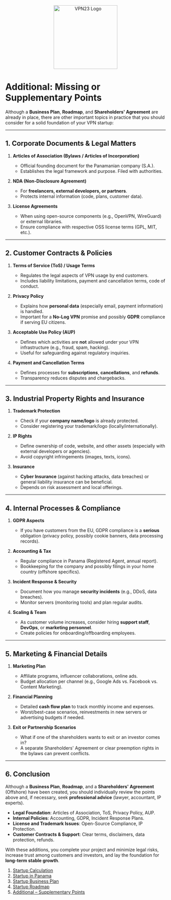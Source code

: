 <div align="center">
    <img src="https://x3.dynu.com/assets/logo-D3O0-4lF.png" alt="VPN23 Logo" width="200"/>
</div>

# Additional: Missing or Supplementary Points

Although a **Business Plan**, **Roadmap**, and **Shareholders' Agreement** are already in place, there are other important topics in practice that you should consider for a solid foundation of your VPN startup:

---

## 1. Corporate Documents & Legal Matters

1. **Articles of Association (Bylaws / Articles of Incorporation)**  
   - Official founding document for the Panamanian company (S.A.).  
   - Establishes the legal framework and purpose. Filed with authorities.

2. **NDA (Non-Disclosure Agreement)**  
   - For **freelancers, external developers, or partners**.  
   - Protects internal information (code, plans, customer data).

3. **License Agreements**  
   - When using open-source components (e.g., OpenVPN, WireGuard) or external libraries.  
   - Ensure compliance with respective OSS license terms (GPL, MIT, etc.).

---

## 2. Customer Contracts & Policies

1. **Terms of Service (ToS) / Usage Terms**  
   - Regulates the legal aspects of VPN usage by end customers.  
   - Includes liability limitations, payment and cancellation terms, code of conduct.

2. **Privacy Policy**  
   - Explains how **personal data** (especially email, payment information) is handled.  
   - Important for a **No-Log VPN** promise and possibly **GDPR** compliance if serving EU citizens.

3. **Acceptable Use Policy (AUP)**  
   - Defines which activities are **not** allowed under your VPN infrastructure (e.g., fraud, spam, hacking).  
   - Useful for safeguarding against regulatory inquiries.

4. **Payment and Cancellation Terms**  
   - Defines processes for **subscriptions**, **cancellations**, and **refunds**.  
   - Transparency reduces disputes and chargebacks.

---

## 3. Industrial Property Rights and Insurance

1. **Trademark Protection**  
   - Check if your **company name/logo** is already protected.  
   - Consider registering your trademark/logo (locally/internationally).

2. **IP Rights**  
   - Define ownership of code, website, and other assets (especially with external developers or agencies).  
   - Avoid copyright infringements (images, texts, icons).

3. **Insurance**  
   - **Cyber Insurance** (against hacking attacks, data breaches) or general liability insurance can be beneficial.  
   - Depends on risk assessment and local offerings.

---

## 4. Internal Processes & Compliance

1. **GDPR Aspects**  
   - If you have customers from the EU, GDPR compliance is a **serious** obligation (privacy policy, possibly cookie banners, data processing records).

2. **Accounting & Tax**  
   - Regular compliance in Panama (Registered Agent, annual report).  
   - Bookkeeping for the company and possibly filings in your home country (offshore specifics).

3. **Incident Response & Security**  
   - Document how you manage **security incidents** (e.g., DDoS, data breaches).  
   - Monitor servers (monitoring tools) and plan regular audits.

4. **Scaling & Team**  
   - As customer volume increases, consider hiring **support staff**, **DevOps**, or **marketing personnel**.  
   - Create policies for onboarding/offboarding employees.

---

## 5. Marketing & Financial Details

1. **Marketing Plan**  
   - Affiliate programs, influencer collaborations, online ads.  
   - Budget allocation per channel (e.g., Google Ads vs. Facebook vs. Content Marketing).

2. **Financial Planning**  
   - Detailed **cash flow plan** to track monthly income and expenses.  
   - Worst/best-case scenarios, reinvestments in new servers or advertising budgets if needed.

3. **Exit or Partnership Scenarios**  
   - What if one of the shareholders wants to exit or an investor comes in?  
   - A separate Shareholders' Agreement or clear preemption rights in the bylaws can prevent conflicts.

---

## 6. Conclusion

Although a **Business Plan**, **Roadmap**, and a **Shareholders' Agreement** (Offshore) have been created, you should individually review the points above and, if necessary, seek **professional advice** (lawyer, accountant, IP experts).

- **Legal Foundation**: Articles of Association, ToS, Privacy Policy, AUP.  
- **Internal Policies**: Accounting, GDPR, Incident Response Plans.  
- **License and Trademark Issues**: Open-Source Compliance, IP Protection.  
- **Customer Contracts & Support**: Clear terms, disclaimers, data protection, refunds.

With these additions, you complete your project and minimize legal risks, increase trust among customers and investors, and lay the foundation for **long-term stable growth**.

1. [Startup Calculation](https://github.com/xheen908/VPN23_PR_enEN/blob/main/startup_kalkulation.md)  
2. [Startup in Panama](https://github.com/xheen908/VPN23_PR_enEN/blob/main/startup_panama.md)  
3. [Startup Business Plan](https://github.com/xheen908/VPN23_PR_enEN/blob/main/startup_buisnessplan.md)  
4. [Startup Roadmap](https://github.com/xheen908/VPN23_PR_enEN/blob/main/startup_roadmap.md)  
5. [Additional – Supplementary Points](https://github.com/xheen908/VPN23_PR_enEN/blob/main/zusatz.md)
